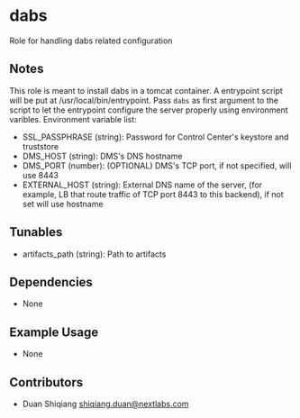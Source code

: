 # dabs

Role for handling dabs related configuration

## Notes

This role is meant to install dabs in a tomcat container. A entrypoint script will be put at /usr/local/bin/entrypoint. Pass `dabs` as first argument to the script to let the entrypoint configure the server properly using environment varibles. Environment variable list:

* SSL_PASSPHRASE (string): Password for Control Center's keystore and truststore
* DMS_HOST (string): DMS's DNS hostname
* DMS_PORT (number): (OPTIONAL) DMS's TCP port, if not specified, will use 8443
* EXTERNAL_HOST (string): External DNS name of the server, (for example, LB that route traffic of TCP port 8443 to this backend), if not set will use hostname

## Tunables

* artifacts_path (string): Path to artifacts

## Dependencies

* None

## Example Usage

* None

## Contributors

* Duan Shiqiang <shiqiang.duan@nextlabs.com>
